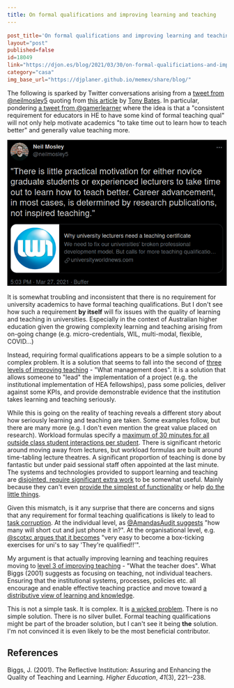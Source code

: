 ```yaml
---
title: On formal qualifications and improving learning and teaching
---
```

```toml
post_title='On formal qualifications and improving learning and teaching'
layout="post"
published=false
id=18049
link="https://djon.es/blog/2021/03/30/on-formal-qualificiations-and-improving-learning-and-teaching"
category="casa"
img_base_url="https://djplaner.github.io/memex/share/blog/"
```

The following is sparked by Twitter conversations arising from a [tweet from @neilmosley5](https://twitter.com/neilmosley5/status/1375704895853096961) quoting from [this article](https://www.universityworldnews.com/post.php?story=2019112809050642) by [Tony Bates](https://www.tonybates.ca/). In particular, pondering [a tweet from @gamerlearner](https://twitter.com/gamerlearner/status/1376322969417314304) where the idea is that a "consistent requirement for educators in HE to have some kind of formal teaching qual" will not only help motivate academics "to take time out to learn how to teach better" and generally value teaching more.

![](2021-03-30-08-57-17.png)

It is somewhat troubling and inconsistent that there is no requirement for university academics to have formal teaching qualifications. But I don't see how such a requirement **by itself** will fix issues with the quality of learning and teaching in universities. Especially in the context of Australian higher education given the growing complexity learning and teaching arising from on-going change (e.g. micro-credentials, WIL, multi-modal, flexible, COVID...)

Instead, requiring formal qualifications appears to be a simple solution to a complex problem. It is a solution that seems to fall into the second of [three levels of improving teaching](https://djon.es/blog/2009/02/26/improving-university-teaching-learning-from-constructive-alignment-by-not-mandating-it/#3-levels-of-improving-teaching) - "What management does". It is a solution that allows someone to "lead" the implementation of a project (e.g. the institutional implementation of HEA fellowships), pass some policies, deliver against some KPIs, and provide demonstrable evidence that the institution takes learning and teaching seriously.

While this is going on the reality of teaching reveals a different story about how seriously learning and teaching are taken. Some examples follow, but there are many more (e.g. I don't even mention the great value placed on research). Workload formulas specify a [maximum of 30 minutes for all outside class student interactions per student](https://twitter.com/s_palm/status/1376278809452834819). There is significant rhetoric around moving away from lectures, but workload formulas are built around time-tabling lecture theatres. A significant proportion of teaching is done by fantastic but under paid sessional staff often appointed at the last minute. The systems and technologies provided to support learning and teaching are [disjointed, require significant extra work](https://djon.es/blog/2015/04/22/why-is-e-learning-like-teenage-sex-and-what-can-be-done-about-it/#abstract) to be somewhat useful. Mainly because they can't even [provide the simplest of functionality](https://djon.es/blog/2019/01/30/improving-reuse-of-design-knowledge-in-a-lms/) or help [do the little things](https://djon.es/blog/2021/03/06/do-the-little-things-matter-in-design-for-learning/).

Given this mismatch, is it any surprise that there are concerns and signs that any requirement for formal teaching qualifications is likely to lead to [task corruption](https://djon.es/blog/2009/03/04/task-corruption-in-teaching-university-negative-impact-of-place/#what-is-task-corruption). At the individual level, as [@AmandasAudit suggests](https://twitter.com/AmandasAudit/status/1376279896738066433) "how many will short cut and just phone it in?". At the organisational level, e.g. [@scotxc argues that it becomes](https://twitter.com/SCOTXC/status/1376462416158986240) "very easy to become a box-ticking exercises for uni's to say 'They're qualified!!'". 

My argument is that actually improving learning and teaching requires moving to [level 3 of improving teaching](https://djon.es/blog/2009/02/26/improving-university-teaching-learning-from-constructive-alignment-by-not-mandating-it/#3-levels-of-improving-teaching) - "What the teacher does". What Biggs (2001) suggests as focusing on teaching, not individual teachers. Ensuring that the institutional systems, processes, policies etc. all encourage and enable effective teaching practice and move toward [a distributive view of learning and knowledge](https://djon.es/blog/2015/01/06/tpack-as-shared-practice-toward-a-research-agenda/#a-distributive-view-of-learning-and-knowledge).

This is not a simple task. It is complex. It is [a wicked problem](https://en.wikipedia.org/wiki/Wicked_problem). There is no simple solution. There is no silver bullet. Formal teaching qualifications might be part of the broader solution, but I can't see it being **the** solution. I'm not convinced it is even likely to be the most beneficial contributor.

## References

Biggs, J. (2001). The Reflective Institution: Assuring and Enhancing the Quality of Teaching and Learning. *Higher Education*, *41*(3), 221--238.